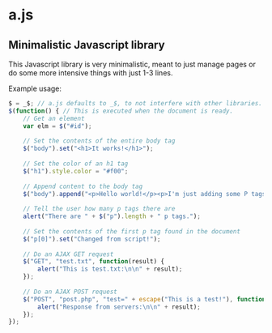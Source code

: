 # a.js
## Minimalistic Javascript library

This Javascript library is very minimalistic, meant to just manage pages or do some more intensive things with just 1-3 lines.

Example usage:

```js
$ = _$; // a.js defaults to _$, to not interfere with other libraries. This is an alias.
$(function() { // This is executed when the document is ready.
	// Get an element
	var elm = $("#id");
	
	// Set the contents of the entire body tag
	$("body").set("<h1>It works!</h1>");
	
	// Set the color of an h1 tag
	$("h1").style.color = "#f00";
	
	// Append content to the body tag
	$("body").append("<p>Hello world!</p><p>I'm just adding some P tags.</p>");
	
	// Tell the user how many p tags there are
	alert("There are " + $("p").length + " p tags.");
	
	// Set the contents of the first p tag found in the document
	$("p[0]").set("Changed from script!");
	
	// Do an AJAX GET request
	$("GET", "test.txt", function(result) {
		alert("This is test.txt:\n\n" + result);
	});
	
	// Do an AJAX POST request
	$("POST", "post.php", "test=" + escape("This is a test!"), function(result) {
		alert("Response from servers:\n\n" + result);
	});
});
```